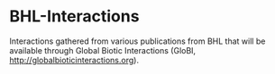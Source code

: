 # BHL-Interactions
Interactions gathered from various publications from BHL that will be available through Global Biotic Interactions (GloBI, http://globalbioticinteractions.org).
